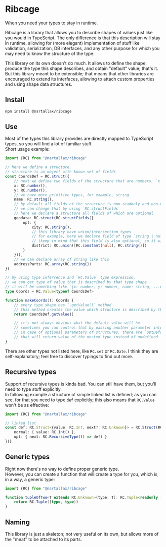 # Ribcage

When you need your types to stay in runtime.  

Ribcage is a library that allows you to describe shapes of values just like you would in TypeScript. The only difference is that this description will stay in runtime, allowing for (more elegant) implementation of stuff like validation, serialization, DB interfaces, and any other purpose for which you may need to know the structure of the type.  

This library on its own doesn't do much. It allows to define the shape, produce the type this shape describes, and obtain "default" value; that's it. But this library meant to be extensible; that means that other libraries are encouraged to extend its interfaces, allowing to attach custom properties and using shape data structures.  

## Install

```bash
npm install @nartallax/ribcage
```

## Use

Most of the types this library provides are directly mapped to TypeScript types, so you will find a lot of familiar stuff.  
Short usage example:  

```typescript
import {RC} from "@nartallax/ribcage"

// here we define a structure.
// structure is an object with known set of fields
const CoordsDef = RC.struct({
	// next we define two fields of the structure that are numbers, `x` and `y`
	x: RC.number(),
	y: RC.number(),
	// we have more primitive types, for example, string
	name: RC.string(),
	// by default all fields of the structure is non-readonly and non-optional
	// we can change that by using `RC.structFields`
	// here we declare a structure all fields of which are optional
	geodata: RC.struct(RC.structFields({
		opt: {
			city: RC.string(),
			// this library have union/intersection types
			// for example, here we declare field of type `string | null`
			// (keep in mind that this field is also optional, so it will be `string | null | undefined`)
			district: RC.union([RC.constant(null), RC.string()])
		}
	})),
	// we can declare array of string like this
	addressParts: RC.array(RC.string())
})

// by using type inferrence and `RC.Value` type expression, 
// we can get type of value that is described by that type shape
// it will be something like `{x: number, y: number, name: string, ...etc... }`
type Coords = RC.Value<typeof CoordsDef>

function makeCoords(): Coords {
	// every type shape has `.getValue()` method
	// this method creates the value which structure is described by the shape
	return CoordsDef.getValue()

	// it's not always obvious what the default value will be.
	// sometimes you can control that by passing another parameter into shape-creating function
	// in case of optional parameters of structures, there are `optDefault` and `roOptDefault` fields
	// that will return value of the nested type instead of undefined
}
```

There are other types not listed here, like `RC.set` or `RC.Date`. I think they are self-explanatory; feel free to discover typings to find out more.  

## Recursive types

Support of recursive types is kinda bad. You can still have them, but you'll need to type stuff explicitly.  
In following example a structure of simple linked list is defined; as you can see, for that you need to type `def` explicitly; this also means that `RC.Value` won't be as effective:  

```typescript
import {RC} from "@nartallax/ribcage"

// linked list
const def: RC.Struct<{value: RC.Int, next?: RC.Unknown}> = RC.Struct(RC.StructFields({
	normal: { value: RC.Int() },
	opt: { next: RC.RecursiveType(() => def) }
}))
```

## Generic types

Right now there's no way to define proper generic type.  
However, you can create a function that will create a type for you, which is, in a way, a generic type:  

```typescript
import {RC} from "@nartallax/ribcage"

function tupleOfTwo<T extends RC.Unknown>(type: T): RC.Tuple<readonly [T, T]>{
	return RC.Tuple([type, type])
}
```

## Naming

This library is just a skeleton; not very useful on its own, but allows more of the "meat" to be attached to its parts.  
